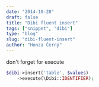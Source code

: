 ```yaml
---
date: "2014-10-28"
draft: false
title: "Dibi fluent insert"
tags: ["snippet", "dibi"]
type: "blog"
slug: "dibi-fluent-insert"
author: "Honza Černý"
---
```


don't forget for execute

```php
$dibi->insert('table', $values)
    ->execute(\Dibi::IDENTIFIER);
```
